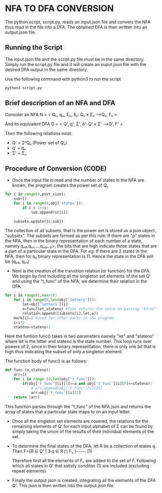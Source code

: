 # NFA TO DFA CONVERSION 

The python script, script.py, reads an input.json file and convers the NFA thus read in the file into a DFA. 
The obtained DFA is then written into an output.json file.

## Running the Script

The input.json file and the script.py file must be in the same directory. Simply run the script.py file and it will create an ouput.json file with the desired DFA output in the same directory. 

Use the following command with python3 to run the script 

```bash
python3 script.py
```

## Brief description of an NFA and DFA

Consider an NFA 
    N  =  < Qₙ, qₙ, Σₙ, δₙ: Qₙ x Σₙ -->Qₙ, Fₙ >

And its equivalent DFA
    D  =  < Q', q', Σ', δ': Q' x Σ' -->Q', F' >

Then the following relations exist:
- Q' = 2^Qₙ (Power set of Qₙ)
- q' = qₙ
- Σ' = Σₙ


## Procedure of Conversion (CODE)

* Once the input file is read and the number of states in the NFA are known, the program creates the power set of Qₙ
```python
for c in range(0,pset_size):
    sub=[]
    for i in range(0,obj['states']):
        if c & 1<<i:
            sub.append(st[i])
    
    subsets.update({c:sub})
```

The collection of all subsets, that is the power set is stored as a json object, "subsets". The subsets are formed as per this rule:
If there are "p" states in the NFA, then in the binary representation of each number of a state, namely qₙ₀,qₙ₁,...,qₙ₍ₚ₋₁₎>, the bits that are high indicate those states that are a part of a particular state in the DFA.
For eg:
    If there are 2 states in the NFA, then for q₃ binary representation is 11. 
    Hence the state in the DFA will be {qₙ₀, qₙ₁}

* Next is the creation of the transition relation (or function) for the DFA. We begin by first including all the singleton set elements of the set Q' and using the "t_func" of the NFA, we determine their relation in the DFA. 

```python 
for i in range(1,max+1):            
    for j in range(0,len(obj['letters'])):
        let=obj['letters'][j]
        a=func(let,stateno) #func returns the value on parsing "tfunc" from the input file.
        relation.append([subsets[i],let,a])
    mark[i]=1 #used for other parts in the program.
    i=i*2
    stateno=stateno+1
```
Here the funtion func() takes in two parameters namely "let" and "stateno" where let is the letter and stateno is the state number. This loop runs over powers of 2, since in their binary representation, there is only one bit that is high thus indicating the subset of only a singleton element. 

The function body of func() is as follows:
```python
def func (a,stateno):
    arr=[]
    for i in range (0,len(obj['t_func'])):
        if(obj['t_func'][i][1]==a and obj['t_func'][i][0]==stateno):
            # arr.append(obj['t_func'][i][2])
            arr=obj['t_func'][i][2]
    return (arr)
```
This function parses through the "t_func" of the NFA json and returns the array of states that a particular state maps to on an input letter. 

* Once all the singleton set elements are covered, the relations for the remaining elements of Q' for each input alphabet of Σ can be found by simply taking the union of the results of their individual elements of the set. 


* To determine the final states of the DFA, let R be a collection of states q.
Then 
            F={R ∈ Q' | ∃ q ∈ R ⋂ Fₙ }----- (1)

    Therefore first all the elements of Fₙ are added to the set of F. Following which all states in Q' that satisfy conditon (1) are included (excluding repeat elements)


* Finally the output json is created, integrating all the elements of the DFA Q'. This json is then written into the output.json file. 

